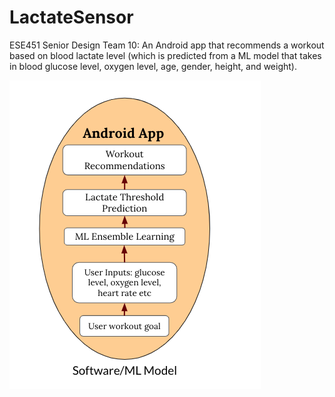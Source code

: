 # LactateSensor
ESE451 Senior Design Team 10: An Android app that recommends a workout based on blood lactate level (which is predicted from a ML model that takes in blood glucose level, oxygen level, age, gender, height, and weight).

![image](https://github.com/emilyyeeun/LactateSensor/blob/master/Screenshots/1.png)

